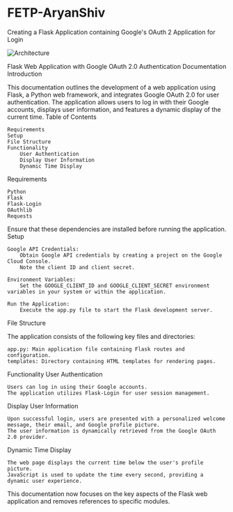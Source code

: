 # FETP-AryanShiv
Creating a Flask Application containing Google's OAuth 2 Application for Login 

    
![Architecture](https://www.tutorialspoint.com/oauth2.0/images/OAuth_diagram.jpg)

Flask Web Application with Google OAuth 2.0 Authentication Documentation
Introduction

This documentation outlines the development of a web application using Flask, a Python web framework, and integrates Google OAuth 2.0 for user authentication. The application allows users to log in with their Google accounts, displays user information, and features a dynamic display of the current time.
Table of Contents

    Requirements
    Setup
    File Structure
    Functionality
        User Authentication
        Display User Information
        Dynamic Time Display

Requirements

    Python
    Flask
    Flask-Login
    OAuthlib
    Requests

Ensure that these dependencies are installed before running the application.
Setup

    Google API Credentials:
        Obtain Google API credentials by creating a project on the Google Cloud Console.
        Note the client ID and client secret.

    Environment Variables:
        Set the GOOGLE_CLIENT_ID and GOOGLE_CLIENT_SECRET environment variables in your system or within the application.

    Run the Application:
        Execute the app.py file to start the Flask development server.

File Structure

The application consists of the following key files and directories:

    app.py: Main application file containing Flask routes and configuration.
    templates: Directory containing HTML templates for rendering pages.

Functionality
User Authentication

    Users can log in using their Google accounts.
    The application utilizes Flask-Login for user session management.

Display User Information

    Upon successful login, users are presented with a personalized welcome message, their email, and Google profile picture.
    The user information is dynamically retrieved from the Google OAuth 2.0 provider.

Dynamic Time Display

    The web page displays the current time below the user's profile picture.
    JavaScript is used to update the time every second, providing a dynamic user experience.

This documentation now focuses on the key aspects of the Flask web application and removes references to specific modules.
